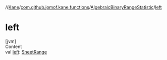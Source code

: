 //[Kane](../../index.md)/[com.github.jomof.kane.functions](../index.md)/[AlgebraicBinaryRangeStatistic](index.md)/[left](left.md)



# left  
[jvm]  
Content  
val [left](left.md): [SheetRange](../../com.github.jomof.kane.impl.sheet/-sheet-range/index.md)  



